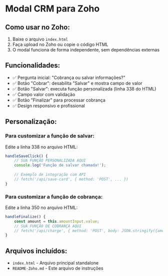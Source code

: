 # Modal CRM para Zoho

## Como usar no Zoho:

1. Baixe o arquivo `index.html`
2. Faça upload no Zoho ou copie o código HTML
3. O modal funciona de forma independente, sem dependências externas

## Funcionalidades:

- ✅ Pergunta inicial: "Cobrança ou salvar informações?"
- ✅ Botão "Cobrar": desabilita "Salvar" e mostra campo de valor
- ✅ Botão "Salvar": executa função personalizada (linha 338 do HTML)
- ✅ Campo valor com validação
- ✅ Botão "Finalizar" para processar cobrança
- ✅ Design responsivo e profissional

## Personalização:

### Para customizar a função de salvar:
Edite a linha 338 no arquivo HTML:
```javascript
handleSaveClick() {
    // SUA FUNÇÃO PERSONALIZADA AQUI
    console.log('Função de salvar chamada!');
    
    // Exemplo de integração com API
    // fetch('/api/save-card', { method: 'POST', ... })
}
```

### Para customizar a função de cobrança:
Edite a linha 350 no arquivo HTML:
```javascript
handleFinalize() {
    const amount = this.amountInput.value;
    // SUA FUNÇÃO DE COBRANÇA AQUI
    // fetch('/api/charge', { method: 'POST', body: JSON.stringify({amount}) })
}
```

## Arquivos incluídos:
- `index.html` - Arquivo principal standalone
- `README-Zoho.md` - Este arquivo de instruções
